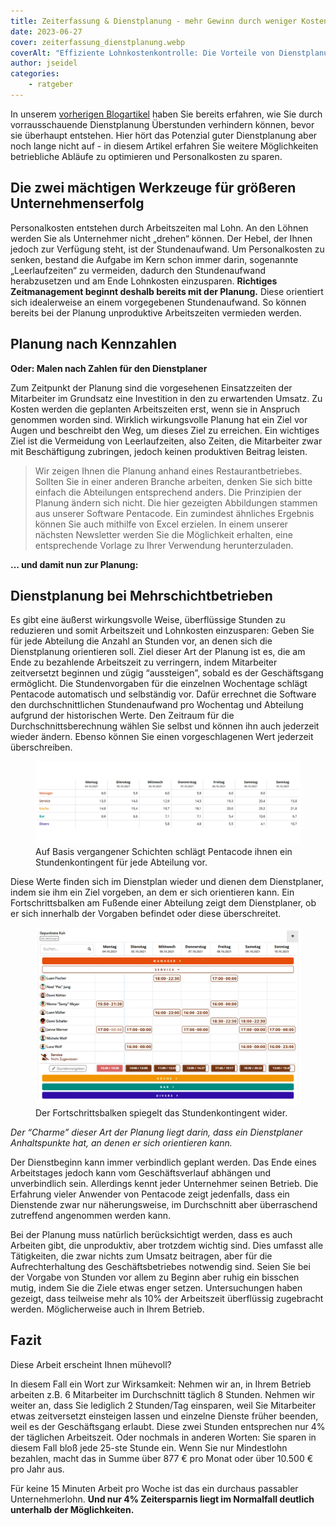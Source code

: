 ```yaml
---
title: Zeiterfassung & Dienstplanung - mehr Gewinn durch weniger Kosten
date: 2023-06-27
cover: zeiterfassung_dienstplanung.webp
coverAlt: "Effiziente Lohnkostenkontrolle: Die Vorteile von Dienstplanung und Zeiterfassung"
author: jseidel
categories:
    - ratgeber
---
```


In unserem [vorherigen Blogartikel](/blog/zeiterfassung_ueberstunden_vermeiden) haben Sie bereits erfahren, wie Sie durch vorrausschauende Dienstplanung Überstunden verhindern können, bevor sie überhaupt entstehen. Hier hört das Potenzial guter Dienstplanung aber noch lange nicht auf - in diesem Artikel erfahren Sie weitere Möglichkeiten betriebliche Abläufe zu optimieren und Personalkosten zu sparen.

## Die zwei mächtigen Werkzeuge für größeren Unternehmenserfolg

Personalkosten entstehen durch Arbeitszeiten mal Lohn. An den Löhnen werden Sie als Unternehmer nicht „drehen“ können. Der Hebel, der Ihnen jedoch zur Verfügung steht, ist der Stundenaufwand. Um Personalkosten zu senken, bestand die Aufgabe im Kern schon immer darin, sogenannte „Leerlaufzeiten“ zu vermeiden, dadurch den Stundenaufwand herabzusetzen und am Ende Lohnkosten einzusparen. **Richtiges Zeitmanagement beginnt deshalb bereits mit der Planung.** Diese orientiert sich idealerweise an einem vorgegebenen Stundenaufwand.
So können bereits bei der Planung unproduktive Arbeitszeiten vermieden werden.

## Planung nach Kennzahlen

**Oder: Malen nach Zahlen für den Dienstplaner**

Zum Zeitpunkt der Planung sind die vorgesehenen Einsatzzeiten der Mitarbeiter im Grundsatz eine Investition in den zu erwartenden Umsatz. Zu Kosten werden die geplanten Arbeitszeiten erst, wenn sie in Anspruch genommen worden sind. Wirklich wirkungsvolle Planung hat ein Ziel vor Augen und beschreibt den Weg, um dieses Ziel zu erreichen. Ein wichtiges Ziel ist die Vermeidung von Leerlaufzeiten, also Zeiten, die Mitarbeiter zwar mit Beschäftigung zubringen, jedoch keinen produktiven Beitrag leisten.

> Wir zeigen Ihnen die Planung anhand eines Restaurantbetriebes. Sollten Sie in einer anderen Branche arbeiten, denken Sie sich bitte einfach die Abteilungen entsprechend anders. Die Prinzipien der Planung ändern sich nicht. Die hier gezeigten Abbildungen stammen aus unserer Software Pentacode. Ein zumindest ähnliches Ergebnis können Sie auch mithilfe von Excel erzielen. In einem unserer nächsten Newsletter werden Sie die Möglichkeit erhalten, eine entsprechende Vorlage zu Ihrer Verwendung herunterzuladen.

**... und damit nun zur Planung:**

## Dienstplanung bei Mehrschichtbetrieben

Es gibt eine äußerst wirkungsvolle Weise, überflüssige Stunden zu reduzieren und somit Arbeitszeit und Lohnkosten einzusparen: Geben Sie für jede Abteilung die Anzahl an Stunden vor, an denen sich die Dienstplanung orientieren soll. Ziel dieser Art der Planung ist es, die am Ende zu bezahlende Arbeitszeit zu verringern, indem Mitarbeiter zeitversetzt beginnen und zügig “aussteigen”, sobald es der Geschäftsgang ermöglicht. Die Stundenvorgaben für die einzelnen Wochentage schlägt Pentacode automatisch und selbständig vor. Dafür errechnet die Software den durchschnittlichen Stundenaufwand pro Wochentag und Abteilung aufgrund der historischen Werte. Den Zeitraum für die Durchschnittsberechnung wählen Sie selbst und können ihn auch jederzeit wieder ändern. Ebenso können Sie einen vorgeschlagenen Wert jederzeit überschreiben.

<figure>
<img src="vergleich_tabelle.webp" alt="In Pentacode erstellen Sie in Sekundenschnelle Vorlagen für ihre Dienstplanung" />
<figcaption> Auf Basis vergangener Schichten schlägt Pentacode ihnen ein Stundenkontingent für jede Abteilung vor. </figcaption>
</figure>


Diese Werte finden sich im Dienstplan wieder und dienen dem Dienstplaner, indem sie ihm ein Ziel vorgeben, an dem er sich orientieren kann.
Ein Fortschrittsbalken am Fußende einer Abteilung zeigt dem Dienstplaner,
ob er sich innerhalb der Vorgaben befindet oder diese überschreitet.

<figure>
<img src="vergleich_tabelle2.webp" alt="In Pentacode erstellen Sie in Sekundenschnelle Vorlagen für ihre Dienstplanung" />
<figcaption> Der Fortschrittsbalken spiegelt das Stundenkontingent wider. </figcaption>
</figure>

*Der “Charme” dieser Art der Planung liegt darin, dass ein Dienstplaner Anhaltspunkte hat, an denen er sich orientieren kann.*

Der Dienstbeginn kann immer verbindlich geplant werden. Das Ende eines Arbeitstages jedoch kann vom Geschäftsverlauf abhängen und unverbindlich sein. Allerdings kennt jeder Unternehmer seinen Betrieb. Die Erfahrung vieler Anwender von Pentacode zeigt jedenfalls, dass ein Dienstende zwar nur näherungsweise, im Durchschnitt aber überraschend zutreffend angenommen werden kann.

Bei der Planung muss natürlich berücksichtigt werden, dass es auch Arbeiten gibt, die unproduktiv, aber trotzdem wichtig sind. Dies umfasst alle Tätigkeiten, die zwar nichts zum Umsatz beitragen, aber für die Aufrechterhaltung des Geschäftsbetriebes notwendig sind. Seien Sie bei der Vorgabe von Stunden vor allem zu Beginn aber ruhig ein bisschen mutig, indem Sie die Ziele etwas enger setzen. Untersuchungen haben gezeigt, dass teilweise mehr als 10% der Arbeitszeit überflüssig zugebracht werden. Möglicherweise auch in Ihrem Betrieb.

## Fazit

Diese Arbeit erscheint Ihnen mühevoll?

In diesem Fall ein Wort zur Wirksamkeit:
Nehmen wir an, in Ihrem Betrieb arbeiten z.B. 6 Mitarbeiter im Durchschnitt täglich 8 Stunden. Nehmen wir weiter an, dass Sie lediglich 2 Stunden/Tag einsparen, weil Sie Mitarbeiter etwas zeitversetzt einsteigen lassen und einzelne Dienste früher beenden, weil es der Geschäftsgang erlaubt. Diese zwei Stunden entsprechen nur 4% der täglichen Arbeitszeit. Oder nochmals in anderen Worten: Sie sparen in diesem Fall bloß jede 25-ste Stunde ein. Wenn Sie nur Mindestlohn bezahlen, macht das in Summe über
877 € pro Monat oder über 10.500 € pro Jahr aus.

Für keine 15 Minuten Arbeit pro Woche ist das ein durchaus passabler Unternehmerlohn. **Und nur 4% Zeitersparnis liegt im Normalfall deutlich unterhalb der Möglichkeiten.**